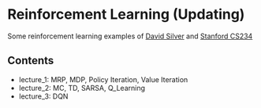 # Reinforcement Learning (Updating)

Some reinforcement learning examples of [David Silver](https://www.davidsilver.uk/teaching/) and [Stanford CS234](https://web.stanford.edu/class/cs234)

## Contents

- lecture_1: MRP, MDP, Policy Iteration, Value Iteration
- lecture_2: MC, TD, SARSA, Q_Learning
- lecture_3: DQN